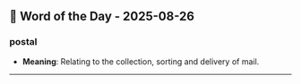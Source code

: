 ## 📅 Word of the Day - 2025-08-26

### **postal**
- **Meaning**: Relating to the collection, sorting and delivery of mail.

---
